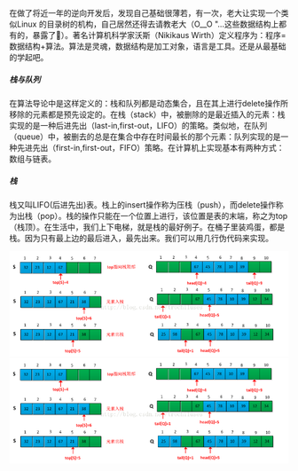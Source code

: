 在做了将近一年的逆向开发后，发现自己基础很薄若，有一次，老大让实现一个类似Linux 的目录树的机构，自己居然还得去请教老大（O__O "…这些数据结构上都有的，暴露了🙂）。著名计算机科学家沃斯（Nikikaus Wirth）定义程序为：程序=数据结构+算法。算法是灵魂，数据结构是加工对象，语言是工具。还是从最基础的学起吧。



<h5>栈与队列</h5>
在算法导论中是这样定义的：栈和队列都是动态集合，且在其上进行delete操作所移除的元素都是预先设定的。在栈（stack）中，被删除的是最近插入的元素：栈实现的是一种后进先出（last-in,first-out，LIFO）的策略。类似地，在队列（queue）中，被删去的总是在集合中存在时间最长的那个元素：队列实现的是一种先进先出（first-in,first-out，FIFO）策略。在计算机上实现基本有两种方式：数组与链表。



<h5>栈</h5>
栈又叫LIFO(后进先出)表。栈上的insert操作称为压栈（push），而delete操作称为出栈（pop）。栈的操作只能在一个位置上进行，该位置是表的末端，称之为top（栈顶）。在生活中，我们上下电梯，就是栈的最好例子。在桶子里装鸡蛋，都是栈。因为只有最上边的最后进入，最先出来。我们可以用几行伪代码来实现。



![](/images/blog/stack_top.png)     ![](/images/blog/stack_push.png)